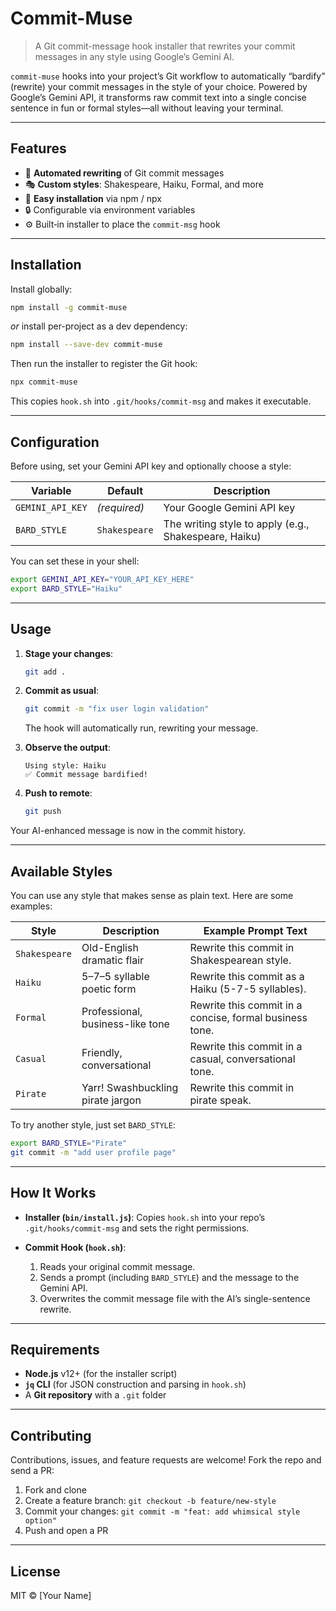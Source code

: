 # Commit-Muse

> A Git commit-message hook installer that rewrites your commit messages in any style using Google’s Gemini AI.

`commit-muse` hooks into your project’s Git workflow to automatically “bardify” (rewrite) your commit messages in the style of your choice. Powered by Google’s Gemini API, it transforms raw commit text into a single concise sentence in fun or formal styles—all without leaving your terminal.

---

## Features

* 📜 **Automated rewriting** of Git commit messages
* 🎭 **Custom styles**: Shakespeare, Haiku, Formal, and more
* 🔧 **Easy installation** via npm / npx
* 🔒 Configurable via environment variables
* ⚙️ Built‑in installer to place the `commit-msg` hook

---

## Installation

Install globally:

```bash
npm install -g commit-muse
```

*or* install per-project as a dev dependency:

```bash
npm install --save-dev commit-muse
```

Then run the installer to register the Git hook:

```bash
npx commit-muse
```

This copies `hook.sh` into `.git/hooks/commit-msg` and makes it executable.

---

## Configuration

Before using, set your Gemini API key and optionally choose a style:

| Variable         | Default       | Description                                           |
| ---------------- | ------------- | ----------------------------------------------------- |
| `GEMINI_API_KEY` | *(required)*  | Your Google Gemini API key                            |
| `BARD_STYLE`     | `Shakespeare` | The writing style to apply (e.g., Shakespeare, Haiku) |

You can set these in your shell:

```bash
export GEMINI_API_KEY="YOUR_API_KEY_HERE"
export BARD_STYLE="Haiku"
```

---

## Usage

1. **Stage your changes**:

   ```bash
   git add .
   ```

2. **Commit as usual**:

   ```bash
   git commit -m "fix user login validation"
   ```

   The hook will automatically run, rewriting your message.

3. **Observe the output**:

   ```text
   Using style: Haiku
   ✅ Commit message bardified!
   ```

4. **Push to remote**:

   ```bash
   git push
   ```

Your AI-enhanced message is now in the commit history.

---

## Available Styles

You can use any style that makes sense as plain text. Here are some examples:

| Style         | Description                       | Example Prompt Text                                     |
| ------------- | --------------------------------- | ------------------------------------------------------- |
| `Shakespeare` | Old-English dramatic flair        | Rewrite this commit in Shakespearean style.             |
| `Haiku`       | 5–7–5 syllable poetic form        | Rewrite this commit as a Haiku (5-7-5 syllables).       |
| `Formal`      | Professional, business-like tone  | Rewrite this commit in a concise, formal business tone. |
| `Casual`      | Friendly, conversational          | Rewrite this commit in a casual, conversational tone.   |
| `Pirate`      | Yarr! Swashbuckling pirate jargon | Rewrite this commit in pirate speak.                    |

To try another style, just set `BARD_STYLE`:

```bash
export BARD_STYLE="Pirate"
git commit -m "add user profile page"
```

---

## How It Works

* **Installer (`bin/install.js`)**: Copies `hook.sh` into your repo’s `.git/hooks/commit-msg` and sets the right permissions.
* **Commit Hook (`hook.sh`)**:

  1. Reads your original commit message.
  2. Sends a prompt (including `BARD_STYLE`) and the message to the Gemini API.
  3. Overwrites the commit message file with the AI’s single-sentence rewrite.

---

## Requirements

* **Node.js** v12+ (for the installer script)
* **`jq` CLI** (for JSON construction and parsing in `hook.sh`)
* A **Git repository** with a `.git` folder

---

## Contributing

Contributions, issues, and feature requests are welcome! Fork the repo and send a PR:

1. Fork and clone
2. Create a feature branch: `git checkout -b feature/new-style`
3. Commit your changes: `git commit -m "feat: add whimsical style option"`
4. Push and open a PR

---

## License

MIT © \[Your Name]
